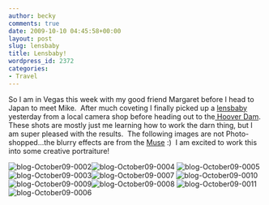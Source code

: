 ```yaml
---
author: becky
comments: true
date: 2009-10-10 04:45:58+00:00
layout: post
slug: lensbaby
title: Lensbaby!
wordpress_id: 2372
categories:
- Travel
---
```


So I am in Vegas this week with my good friend Margaret before I head to Japan to meet Mike.  After much coveting I finally picked up a [lensbaby](http://www.lensbaby.com/index.php) yesterday from a local camera shop before heading out to the[ Hoover Dam](http://en.wikipedia.org/wiki/Hoover_Dam).  These shots are mostly just me learning how to work the darn thing, but I am super pleased with the results.  The following images are not Photo-shopped...the blurry effects are from the [Muse](http://www.lensbaby.com/lenses-muse.php) :)  I am excited to work this into some creative portraiture!




![blog-October09-0002](http://beta.beckyjenson.com/wp-content/uploads/2009/10/blog-October09-0002.jpg)![blog-October09-0004](http://beta.beckyjenson.com/wp-content/uploads/2009/10/blog-October09-0004.jpg) ![blog-October09-0005](http://beta.beckyjenson.com/wp-content/uploads/2009/10/blog-October09-0005.jpg)![blog-October09-0003](http://beta.beckyjenson.com/wp-content/uploads/2009/10/blog-October09-0003.jpg)![blog-October09-0007](http://beta.beckyjenson.com/wp-content/uploads/2009/10/blog-October09-0007.jpg) ![blog-October09-0010](http://beta.beckyjenson.com/wp-content/uploads/2009/10/blog-October09-0010.jpg)![blog-October09-0009](http://beta.beckyjenson.com/wp-content/uploads/2009/10/blog-October09-0009.jpg)![blog-October09-0008](http://beta.beckyjenson.com/wp-content/uploads/2009/10/blog-October09-0008.jpg) ![blog-October09-0011](http://beta.beckyjenson.com/wp-content/uploads/2009/10/blog-October09-0011.jpg)![blog-October09-0006](http://beta.beckyjenson.com/wp-content/uploads/2009/10/blog-October09-0006.jpg)
